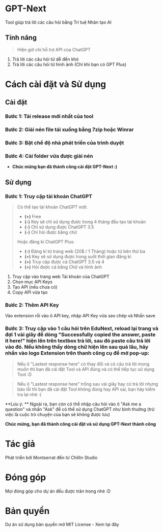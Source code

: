 
# GPT-Next

Tool giúp trả lời các câu hỏi bằng Trí tuệ Nhân tạo AI

## Tính năng

> Hiện giờ chỉ hỗ trợ API của ChatGPT

1. Trả lời các câu hỏi từ dễ đến khó
2. Trả lời các câu hỏi từ hình ảnh (Chỉ khi bạn có GPT Plus)

# Cách cài đặt và Sử dụng

## Cài đặt

### Bước 1: Tải release mới nhất của tool

### Bước 2: Giải nén file tải xuống bằng 7zip hoặc Winrar

### Bước 3: Bật chế độ nhà phát triển của trình duyệt

### Bước 4: Cài folder vừa được giải nén

- **Chúc mừng bạn đã thành công cài đặt GPT-Next :)**

## Sử dụng

### Bước 1: Truy cập tài khoản ChatGPT
> Có thể tạo tài khoản ChatGPT mới:
>  - **(+)** Free
>  - **(-)** Key sẽ chỉ sử dụng được trong 4 tháng đầu tạo tài khoản
>  - **(-)** Chỉ sử dụng được ChatGPT 3.5
>  - **(-)** Chỉ hỏi được bằng chữ
> 
> Hoặc đăng kí ChatGPT Plus:
>  - **(-)** Đăng kí từ trang web (20$ / 1 Tháng) hoặc từ bên thứ ba
>  - **(+)** Key sẽ sử dụng được trong suốt thời gian đăng kí
>  - **(+)** Truy cập được cả ChatGPT 3.5 và 4
>  - **(+)** Hỏi được cả bằng Chữ và hình ảnh

1. Truy cập vào trang web Tài khoản của ChatGPT
2. Chọn mục API Keys
3. Tạo API (nếu chưa có) 
4. Copy API vừa tạo

### Bước 2: Thêm API Key
Vào extension rồi vào ô API key, nhập API Key vừa sao chép và Nhấn save

### Bước 3: Truy cập vào 1 câu hỏi trên EduNext, reload lại trang và đợi 1 vài giây để dòng "Successfully copied the answer, paste it here!" hiện lên trên textbox trả lời, sau đó paste câu trả lời vào đó. Nếu không thấy dòng chữ hiện lên sau quá lâu, hãy nhấn vào logo Extension trên thanh công cụ để mở pop-up:

> Nếu ô "Lastest response here" có thay đổi và có câu trả lời mong muốn thì bạn đã cài đặt Tool và API đúng và có thể tiếp tục sử dụng Tool :D

> Nếu ô "Lastest response here" trống sau vài giây hay có trả lời nhưng báo lỗi thì bạn đã cài đặt Tool không đúng hay API sai, bạn hãy kiểm tra lại nhé :(

**Lưu ý: ** Ngoài ra, bạn còn có thể nhập câu hỏi vào ô "Ask me a question" và nhấn "Ask" để có thể sử dụng ChatGPT như bình thường (trừ việc là cuộc trò chuyện của bạn sẽ không được lưu)

**Chúc mừng, bạn đã thành công cài đặt và sử dụng GPT-Next thành công**

# Tác giả
Phát triển bởi Montserrat đến từ Chillin Studio

# Đóng góp
Mọi đóng góp cho dự án đều được trân trọng nhé :D

# Bản quyền
Dự án sử dụng bản quyền mở MIT License - Xem tại đây
